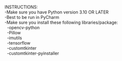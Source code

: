 INSTRUCTIONS:  
-Make sure you have Python version 3.10 OR LATER  
-Best to be run in PyCharm  
-Make sure you install these following libraries/package:  
 &nbsp;  -opencv-python  
 &nbsp;  -Pillow  
 &nbsp;  -imutils  
 &nbsp;  -tensorflow  
 &nbsp;  -customtkinter  
 &nbsp;  -customtkinter-pyinstaller  
